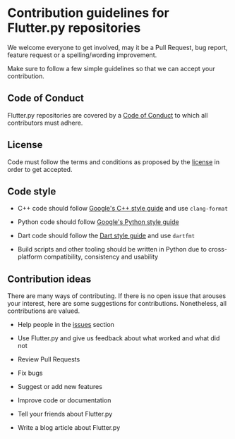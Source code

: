 # Contribution guidelines for Flutter.py repositories

We welcome everyone to get involved, may it be a Pull Request, bug
report, feature request or a spelling/wording improvement.

Make sure to follow a few simple guidelines so that we can accept
your contribution.

## Code of Conduct

Flutter.py repositories are covered by a [Code of Conduct][coc] to
which all contributors must adhere.

## License

Code must follow the terms and conditions as proposed by the
[license][license] in order to get accepted.

## Code style

* C++ code should follow [Google's C++ style guide][cpp style guide] and use `clang-format`

* Python code should follow [Google's Python style guide][py style guide]

* Dart code should follow the [Dart style guide][dart style guide] and use `dartfmt`

* Build scripts and other tooling should be written in Python due to cross-platform
compatibility, consistency and usability

## Contribution ideas

There are many ways of contributing. If there is no open issue that
arouses your interest, here are some suggestions for contributions.
Nonetheless, all contributions are valued.

* Help people in the [issues][issues] section

* Use Flutter.py and give us feedback about what worked and what did not

* Review Pull Requests

* Fix bugs

* Suggest or add new features

* Improve code or documentation

* Tell your friends about Flutter.py

* Write a blog article about Flutter.py

[coc]: ./CODE_OF_CONDUCT.md
[license]: ./LICENSE
[cpp style guide]: https://google.github.io/styleguide/cppguide.html
[py style guide]: https://google.github.io/styleguide/pyguide.html
[dart style guide]: https://dart.dev/guides/language/effective-dart/style
[issues]: https://github.com/flutter-py/engine/issues
